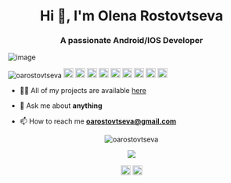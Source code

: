 
<!--
**tomkaX/tomkaX** is a ✨ _special_ ✨ repository because its `README.md` (this file) appears on your GitHub profile.

Here are some ideas to get you started:

- 🔭 I’m currently working on ...
- 🌱 I’m currently learning ...
- 👯 I’m looking to collaborate on ...
- 🤔 I’m looking for help with ...
- 💬 Ask me about ...
- 📫 How to reach me: ...
- 😄 Pronouns: ...
- ⚡ Fun fact: ...
-->


<h1 align="center">Hi 👋, I'm Olena Rostovtseva </h1>
<h3 align="center">A passionate Android/IOS Developer  </h3>

![image](https://github.com/saadeghi/saadeghi/blob/master/dino.gif)

<p align="left">
<img src="https://komarev.com/ghpvc/?username=oarostovtseva" alt="oarostovtseva" />

 <img src="https://github.com/simple-icons/simple-icons/blob/develop/icons/amazonaws.svg" alt="aws"  width="20" height="20" /> 
  <img src="https://img.icons8.com/color/48/000000/git.png" alt="git" width="20" height="20"/> 
  <img src="https://img.icons8.com/color/48/000000/react-native.png" alt="react" width="20" height="20"/> 
  <img src="https://img.icons8.com/color/48/000000/java-coffee-cup-logo.png" alt="java" width="20" height="20"/>
  <img src="https://github.com/simple-icons/simple-icons/blob/develop/icons/apacheflink.svg" alt="flinks" width="20" height="20"/> 
  <img src="https://img.icons8.com/ultraviolet/40/000000/xbox-r.png" alt="R" width="20" height="20"/> 
  <img src="https://img.icons8.com/color/48/000000/intellij-idea.png" alt="II" width="20" height="20"/> 
  <img src="https://img.icons8.com/color/48/000000/nodejs.png" alt="nodejs" width="20" height="20"/> 
  <img src="https://img.icons8.com/color/48/000000/python.png" alt="python" width="20" height="20"/></p>

- 👨‍💻 All of my projects are available  [here](https://github.com/oarostovtseva?tab=repositories)

- 💬 Ask me about **anything**

- 📫 How to reach me **oarostovtseva@gmail.com**



<p align="center"> 
  <img src="https://github-readme-stats.vercel.app/api?username=oarostovtseva&show_icons=true" alt="oarostovtseva" />
 </p>
 
 <p align="center"> 
  <img src="https://github-readme-stats.vercel.app/api?username=oarostovtseva&show_icons=true&hide=contribs,issues&count_private=true" />
 </p>

<p align="center">
<a href="https://www.linkedin.com/in/olena-rostovtseva-436320107/" target="blank"><img align="center" src="https://cdn.jsdelivr.net/npm/simple-icons@3.0.1/icons/linkedin.svg" alt="https://www.linkedin.com/in/olena-rostovtseva-436320107/" height="20" width="20" /></a>
  <a href="https://www.facebook.com/olena.piddubska" target="blank"><img align="center" src="https://cdn.jsdelivr.net/npm/simple-icons@3.0.1/icons/facebook.svg" alt="https://www.facebook.com/olena.piddubska" height="20" width="20" /></a>

</p>

